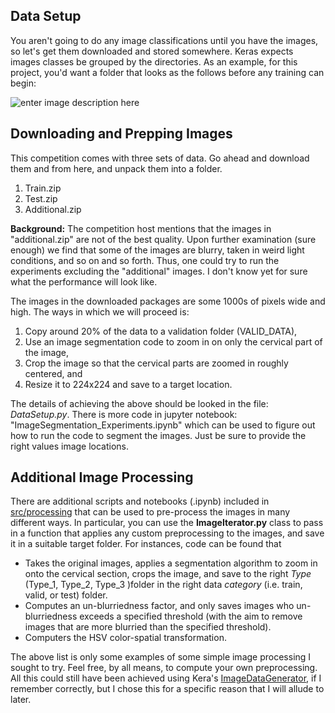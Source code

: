 

Data Setup
----------

You aren't going to do any image classifications until you have the images, so let's get them downloaded and stored somewhere. Keras expects images classes be grouped by the directories. As an example, for this project, you'd want a folder that looks as the follows before any training can begin:

![enter image description here](https://lh3.googleusercontent.com/IdDkXAk7i9vVrBGGDVoZmyxff04U7S5dI0-amvCxez9nPI-rxd4AmtgxU-WGqoeMpUHWrNWs=s600 "Screenshot 2017-05-15 17.01.37.png")

Downloading and Prepping Images
-------------------------------
This competition comes with three sets of data. Go ahead and download them and from here, and unpack them into a folder.

1. Train.zip 
2. Test.zip
3. Additional.zip

**Background:**
The competition host mentions that the images in "additional.zip" are not of the best quality. Upon further examination (sure enough) we find that some of the images are blurry, taken in weird light conditions, and so on and so forth. Thus, one could try to run the experiments excluding the "additional" images. I don't know yet for sure what the performance will look like.

The images in the downloaded packages are some 1000s of pixels wide and high. The ways in which we will proceed is:

 1. Copy around 20% of the data to a validation folder (VALID_DATA),
 2. Use an image segmentation code to zoom in on only the cervical part of the image,
 3. Crop the image so that the cervical parts are zoomed in roughly centered, and
 4. Resize it to 224x224 and save to a target location.

The details of achieving the above should be looked in the file: *DataSetup.py*. There is more code in jupyter notebook: "ImageSegmentation_Experiments.ipynb" which can be used to figure out how to run the code to segment the images. Just be sure to provide the right values image locations.

Additional Image Processing
---------------------------
There are additional scripts and notebooks (.ipynb) included in [src/processing](https://github.com/apiltamang/kaggle_cervical_cancer_code/tree/master/src/processing) that can be used to pre-process the images in many different ways. In particular, you can use the **ImageIterator.py** class to pass in a function that applies any custom preprocessing to the images, and save it in a suitable target folder. For instances, code can be found that

 - Takes the original images, applies a segmentation algorithm to zoom in onto the cervical section, crops the image, and save to the right *Type* (Type_1, Type_2, Type_3 )folder in the right data *category* (i.e. train, valid, or test) folder.
 - Computes an un-blurriedness factor, and only saves images who un-blurriedness exceeds a specified threshold (with the aim to remove images that are more blurried than the specified threshold).
 - Computers the HSV color-spatial transformation.

The above list is only some examples of some simple image processing I sought to try. Feel free, by all means, to compute your own preprocessing. All this could still have been achieved using Kera's [ImageDataGenerator](https://keras.io/preprocessing/image/), if I remember correctly, but I chose this for a specific reason that I will allude to later.
